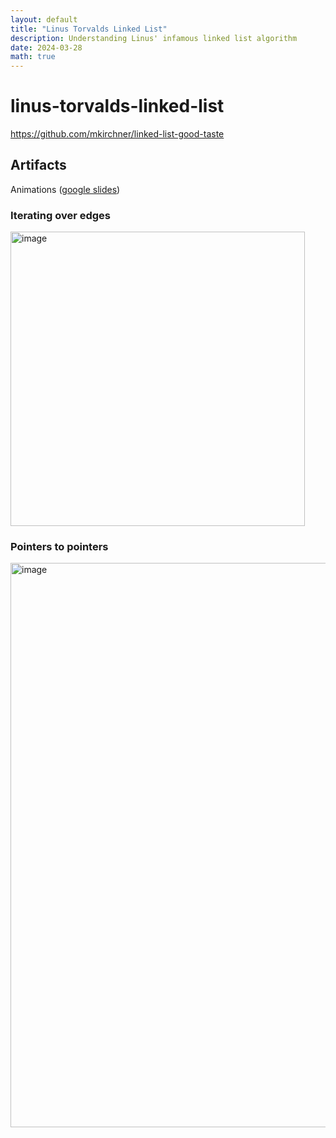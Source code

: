 ```yaml
---
layout: default
title: "Linus Torvalds Linked List"
description: Understanding Linus' infamous linked list algorithm
date: 2024-03-28
math: true
---
```


# linus-torvalds-linked-list

https://github.com/mkirchner/linked-list-good-taste

## Artifacts

Animations ([google slides](https://docs.google.com/presentation/d/1_q9YeA2Zlb4btYARbilsRcxMXVdPq8CVmRycjS_KrqU/edit?usp=sharing))

### Iterating over edges

<img width="471" alt="image" src="https://github.com/ebanner/learning/assets/2068912/d256ef7a-023c-45ad-8adb-b400658058db">

### Pointers to pointers

<img width="903" alt="image" src="https://github.com/ebanner/learning/assets/2068912/4fe76385-5a3c-414a-9d4f-b962e2716484">

